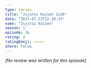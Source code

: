 ```yaml
---
type: series
title: "Jujutsu Kaisen 1x26"
date: "2023-07-23T22:20:33"
name: "Jujutsu Kaisen"
season: 1
episode: 26
rating: 4
ratingEmoji: ⭐️⭐️⭐️⭐️
share: false
---
```


_[No review was written for this episode]_
